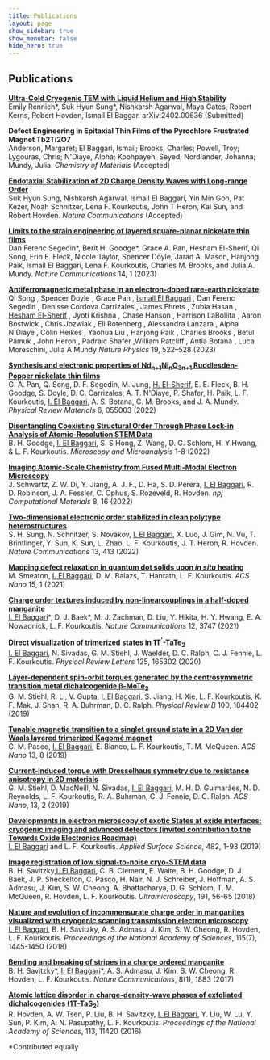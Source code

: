 ```yaml
---
title: Publications
layout: page
show_sidebar: true
show_menubar: false
hide_hero: true
---
```


## Publications
[**Ultra-Cold Cryogenic TEM with Liquid Helium and High Stability**](https://arxiv.org/abs/2402.00636)<br/>
Emily Rennich\*, Suk Hyun Sung\*, Nishkarsh Agarwal, Maya Gates, Robert Kerns, Robert Hovden, Ismail El Baggar. arXiv:2402.00636 (Submitted)


**Defect Engineering in Epitaxial Thin Films of the Pyrochlore Frustrated Magnet Tb2Ti2O7**<br/>
Anderson, Margaret; El Baggari, Ismail; Brooks, Charles; Powell, Troy; Lygouras, Chris; N'Diaye, Alpha; Koohpayeh, Seyed; Nordlander, Johanna; Mundy, Julia. *Chemistry of Materials* (Accepted)


[**Endotaxial Stabilization of 2D Charge Density Waves with Long-range Order**](https://arxiv.org/abs/2307.04587)                   
Suk Hyun Sung, Nishkarsh Agarwal, Ismail El Baggari, Yin Min Goh, Pat Kezer, Noah Schnitzer, Lena F. Kourkoutis, John T Heron, Kai Sun, and Robert Hovden. *Nature Communications* (Accepted)


[**Limits to the strain engineering of layered square-planar nickelate thin films**](https://www.nature.com/articles/s41467-023-37117-4)<br/>
Dan Ferenc Segedin*, Berit H. Goodge*, Grace A. Pan, Hesham El-Sherif, Qi Song, Erin E. Fleck, Nicole Taylor, Spencer Doyle, Jarad A. Mason, Hanjong Paik, Ismail El Baggari, Lena F. Kourkoutis, Charles M. Brooks, and Julia A. Mundy. *Nature Communications* 14, 1 (2023)

[**Antiferromagnetic metal phase in an electron-doped rare-earth nickelate**](https://www.nature.com/articles/s41567-022-01907-2)<br/> 
Qi Song , Spencer Doyle , Grace Pan , <u>Ismail El Baggari</u> , Dan Ferenc Segedin , Denisse Cordova Carrizales , James Ehrets , Zubia Hasan , <u>Hesham El-Sherif</u> , Jyoti Krishna , Chase Hanson , Harrison LaBollita , Aaron Bostwick , Chris Jozwiak , Eli Rotenberg , Alessandra Lanzara , Alpha N'Diaye , Colin Heikes , Yaohua Liu , Hanjong Paik , Charles Brooks , Betül Pamuk , John Heron , Padraic Shafer ,William Ratcliff , Antia Botana , Luca Moreschini, Julia A Mundy *Nature Physics* 19, 522–528 (2023)

[**Synthesis and electronic properties of Nd<sub>n+1</sub>Ni<sub>n</sub>O<sub>3n+1</sub> Ruddlesden-Popper nickelate thin films**](https://journals.aps.org/prmaterials/abstract/10.1103/PhysRevMaterials.6.055003)<br/>
G. A. Pan, Q. Song, D. F. Segedin, M.  Jung, <u>H. El-Sherif</u>, E. E. Fleck, B. H. Goodge, S. Doyle, D. C. Carrizales, A. T. N'Diaye, P. Shafer, H. Paik, L. F. Kourkoutis, <u>I. El Baggari</u>, A. S. Botana, C. M. Brooks, and J. A. Mundy. *Physical Review Materials* 6, 055003 (2022)

[**Disentangling Coexisting Structural Order Through Phase Lock-in Analysis of Atomic-Resolution STEM Data**](https://www.cambridge.org/core/journals/microscopy-and-microanalysis/article/disentangling-coexisting-structural-order-through-phase-lockin-analysis-of-atomicresolution-stem-data/6BFF368CFE4A59ED5FCA8F945BEFF160)<br/>
B. H. Goodge, <u>I. El Baggari</u>, S. S Hong, Z. Wang, D. G. Schlom, H. Y.Hwang, & L. F. Kourkoutis. *Microscopy and Microanalysis* 1-8 (2022)

[**Imaging Atomic-Scale Chemistry from Fused Multi-Modal Electron Microscopy**](https://www.nature.com/articles/s41524-021-00692-5)<br/>
J. Schwartz, Z. W. Di, Y. Jiang, A.  J. F., D. Ha, S. D. Perera, <u>I. El Baggari</u>, R. D. Robinson, J. A. Fessler, C. Ophus, S. Rozeveld,  R. Hovden. *npj Computational Materials* 8, 16 (2022) 

[**Two-dimensional electronic order stabilized in clean polytype heterostructures**](https://www.nature.com/articles/s41467-021-27947-5)<br/>
S. H. Sung, N. Schnitzer, S. Novakov, <u>I. El Baggari</u>, X. Luo, J. Gim, N. Vu, T. Brintlinger, Y. Sun, K. Sun, L. Zhao, L. F. Kourkoutis, J. T. Heron, R. Hovden. *Nature Communications* 13, 413 (2022)

[**Mapping defect relaxation in quantum dot solids upon <em>in situ</em> heating**](https://pubs.acs.org/doi/10.1021/acsnano.0c06990)<br/>
M. Smeaton, <u>I. El Baggari</u>, D. M. Balazs, T. Hanrath, L. F. Kourkoutis. *ACS Nano* 15, 1 (2021) 

[**Charge order textures induced by non-linearcouplings in a half-doped manganite**](https://www.nature.com/articles/s41467-021-24026-7)<br/>
<u>I. El Baggari</u>\*, D. J. Baek\*, M. J. Zachman, D. Liu, Y. Hikita, H. Y. Hwang, E. A. Nowadnick, L. F. Kourkoutis. *Nature Communications* 12, 3747 (2021)

[**Direct visualization of trimerized states in 1T<sup>'</sup>-TaTe<sub>2</sub>**](https://journals.aps.org/prl/abstract/10.1103/PhysRevLett.125.165302)<br/>
<u>I. El Baggari</u>, N. Sivadas, G. M. Stiehl, J. Waelder, D. C. Ralph, C. J. Fennie, L. F. Kourkoutis. *Physical Review Letters* 125, 165302 (2020)

[**Layer-dependent spin-orbit torques generated by the centrosymmetric transition metal dichalcogenide β-MoTe<sub>2</sub>**](https://journals.aps.org/prb/abstract/10.1103/PhysRevB.100.184402)<br/>
G. M. Stiehl, R. Li, V. Gupta, <u>I. El Baggari</u>, S. Jiang, H. Xie, L. F. Kourkoutis, K. F. Mak, J. Shan, R. A. Buhrman, D. C. Ralph. *Physical Review B* 100, 184402 (2019)

[**Tunable magnetic transition to a singlet ground state in a 2D Van der Waals layered trimerized Kagomé magnet**](https://pubs.acs.org/doi/10.1021/acsnano.9b04392)<br/>
C. M. Pasco, <u>I. El Baggari</u>, E. Bianco, L. F. Kourkoutis, T. M. McQueen. *ACS Nano* 13, 8 (2019)

[**Current-induced torque with Dresselhaus symmetry due to resistance anisotropy in 2D materials**](https://pubs.acs.org/doi/abs/10.1021/acsnano.8b09663)<br/>
G. M. Stiehl, D. MacNeill, N. Sivadas, <u>I. El Baggari</u>, M. H. D. Guimarães, N. D. Reynolds, L. F. Kourkoutis, R. A. Buhrman, C. J. Fennie, D. C. Ralph. *ACS Nano*, 13, 2 (2019)

[**Developments in electron microscopy of exotic States at oxide interfaces: cryogenic imaging and advanced detectors (invited contribution to the Towards Oxide Electronics Roadmap)**](https://www.sciencedirect.com/science/article/pii/S0169433219309432?via%3Dihub)<br/>
<u>I. El Baggari</u> and L. F. Kourkoutis. *Applied Surface Science*, 482, 1-93 (2019)

[**Image registration of low signal-to-noise cryo-STEM data**](https://www.sciencedirect.com/science/article/pii/S0304399117304369)<br/>
B. H. Savitzky,<u>I. El Baggari</u>, C. B. Clement, E. Waite, B. H. Goodge, D. J. Baek, J. P. Sheckelton, C. Pasco, H. Nair, N. J. Schreiber, J. Hoffman, A. S. Admasu, J. Kim, S. W. Cheong, A. Bhattacharya, D. G. Schlom, T. M. McQueen, R. Hovden, L. F. Kourkoutis. *Ultramicroscopy*, 191, 56-65 (2018)

[**Nature and evolution of incommensurate charge order in manganites visualized with cryogenic scanning transmission electron microscopy**](http://www.pnas.org/content/early/2018/01/29/1714901115)<br/>
<u>I. El Baggari</u>, B. H. Savitzky, A. S. Admasu, J. Kim, S. W. Cheong, R. Hovden, L. F. Kourkoutis. *Proceedings of the National Academy of Sciences*, 115(7), 1445-1450 (2018)

[**Bending and breaking of stripes in a charge ordered manganite**](https://www.nature.com/articles/s41467-017-02156-1)<br/>
B. H. Savitzky\*, <u>I. El Baggari</u>\*, A. S. Admasu, J. Kim, S. W. Cheong, R. Hovden, L. F. Kourkoutis. *Nature Communications*, 8(1), 1883 (2017) 

[**Atomic lattice disorder in charge-density-wave phases of exfoliated dichalcogenides (1T-TaS<sub>2</sub>)**](http://www.pnas.org/content/113/41/11420)<br/>
R. Hovden, A. W. Tsen, P. Liu, B. H. Savitzky, <u>I. El Baggari</u>, Y. Liu, W. Lu, Y. Sun, P. Kim, A. N. Pasupathy, L. F. Kourkoutis. *Proceedings of the National Academy of Sciences*, 113, 11420 (2016)


\*Contributed equally



